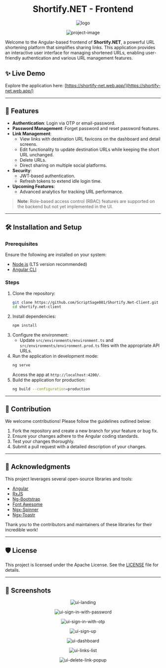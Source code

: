 <h1 align="center" id="title">Shortify.NET - Frontend</h1>

<p align="center"><img src="https://github.com/ScriptSage001/Shortify.NET/blob/master/Assets/Images/Logo.png?raw=true" alt="logo"></p>

<p align="center"><img src="https://socialify.git.ci/ScriptSage001/Shortify.Net-Client/image?custom_description=A+powerful+URL+shortening+platform+that+simplifies+sharing+links.&description=1&font=Raleway&language=1&name=1&owner=1&theme=Auto" alt="project-image"></p>

Welcome to the Angular-based frontend of **Shortify.NET**, a powerful URL shortening platform that simplifies sharing links. This application provides an interactive user interface for managing shortened URLs, enabling user-friendly authentication and various URL management features.

## ✨ Live Demo
Explore the application here: [https://shortify-net.web.app/](https://shortify-net.web.app/)

---

## 🧩 Features
- **Authentication**: Login via OTP or email-password.
- **Password Management**: Forget password and reset password features.
- **Link Management**:
  - View links with destination URL favicons on the dashboard and detail screens.
  - Edit functionality to update destination URLs while keeping the short URL unchanged.
  - Delete URLs.
  - Direct sharing on multiple social platforms.
- **Security**:
  - JWT-based authentication.
  - Refresh tokens to extend idle login time.
- **Upcoming Features**:
  - Advanced analytics for tracking URL performance.

> **Note**: Role-based access control (RBAC) features are supported on the backend but not yet implemented in the UI.

---

## 🛠️ Installation and Setup

### Prerequisites
Ensure the following are installed on your system:
- [Node.js](https://nodejs.org/) (LTS version recommended)
- [Angular CLI](https://angular.io/cli)

### Steps
1. Clone the repository:
   ```bash
   git clone https://github.com/ScriptSage001/Shortify.Net-Client.git
   cd shortify.net-client
   ```
2. Install dependencies:
   ```bash
   npm install
   ```
3. Configure the environment:
   - Update `src/environments/environment.ts` and `src/environments/environment.prod.ts` files with the appropriate API URLs.
4. Run the application in development mode:
   ```bash
   ng serve
   ```
   Access the app at `http://localhost:4200/`.
5. Build the application for production:
   ```bash
   ng build --configuration=production
   ```

---

## 🍰 Contribution
We welcome contributions! Please follow the guidelines outlined below:

1. Fork the repository and create a new branch for your feature or bug fix.
2. Ensure your changes adhere to the Angular coding standards.
3. Test your changes thoroughly.
4. Submit a pull request with a detailed description of your changes.

---

## 🌟 Acknowledgments
This project leverages several open-source libraries and tools:
- [Angular](https://angular.io/)
- [RxJS](https://rxjs.dev/)
- [Ng-Bootstrap](https://ng-bootstrap.github.io/)
- [Font Awesome](https://fontawesome.com/)
- [Ngx-Spinner](https://www.npmjs.com/package/ngx-spinner)
- [Ngx-Toastr](https://github.com/scttcper/ngx-toastr)

Thank you to the contributors and maintainers of these libraries for their incredible work!

---

## 🛡️ License
<p>This project is licensed under the Apache License. See the <a href="https://github.com/ScriptSage001/Shortify.Net-Client/blob/master/LICENSE.txt">LICENSE</a> file for details.</p>

---

## 📸 Screenshots
<p align="center"><img src="https://github.com/ScriptSage001/Shortify.Net-Client/blob/master/Assets/Images/UI%200.png?raw=true" alt="ui-landing"></p>
<p align="center"><img src="https://github.com/ScriptSage001/Shortify.Net-Client/blob/master/Assets/Images/UI%201.png?raw=true" alt="ui-sign-in-with-password"></p>
<p align="center"><img src="https://github.com/ScriptSage001/Shortify.Net-Client/blob/master/Assets/Images/UI%202.png?raw=true" alt="ui-sign-in-with-otp"></p>
<p align="center"><img src="https://github.com/ScriptSage001/Shortify.Net-Client/blob/master/Assets/Images/UI%203.png?raw=true" alt="ui-sign-up"></p>
<p align="center"><img src="https://github.com/ScriptSage001/Shortify.Net-Client/blob/master/Assets/Images/UI%204.png?raw=true" alt="ui-dashboard"></p>
<p align="center"><img src="https://github.com/ScriptSage001/Shortify.Net-Client/blob/master/Assets/Images/UI%205.png?raw=true" alt="ui-links-list"></p>
<p align="center"><img src="https://github.com/ScriptSage001/Shortify.Net-Client/blob/master/Assets/Images/UI%206.png?raw=true" alt="ui-delete-link-popup"></p>
